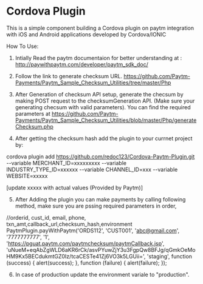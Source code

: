 Cordova Plugin <PAYTM PLGIN For PAYMENTS>
======

This is a simple component building a Cordova plugin on paytm integration with iOS and Android applications developed by Cordova/IONIC

How To Use:

1. Intially Read the paytm documentaion for better understanding at : http://paywithpaytm.com/developer/paytm_sdk_doc/

2. Follow the link to generate checksum URL. https://github.com/Paytm-Payments/Paytm_Sample_Checksum_Utilities/tree/master/Php

3. After Generation of checksum API setup, generate the checsum by making POST request to the checksumGeneration API. (Make sure your generating checsum with valid parameters). You can find the required parameters at https://github.com/Paytm-Payments/Paytm_Sample_Checksum_Utilities/blob/master/Php/generateChecksum.php

4. After getting the checksum hash add the plugin to your currnet project by:

cordova plugin add https://github.com/redoc123/Cordova-Paytm-Plugin.git --variable MERCHANT_ID=xxxxxxxxx --variable INDUSTRY_TYPE_ID=xxxxxx --variable CHANNEL_ID=xxx --variable WEBSITE=xxxxx

[update xxxxx with actual values (Provided by Paytm)]

5. After Adding the plugin you can make payments by calling following method, make sure you are pssing required parameters in order,

//orderid, cust_id, email, phone, txn_amt,callback_url,checksum_hash,environment
PaytmPlugin.payWithPaytm('ORDS112', 'CUST001', 'abc@gmail.com', '7777777777', '1', 'https://pguat.paytm.com/paytmchecksum/paytmCallback.jsp', 'uNueM+eqAbZgWLD6aKR6rCk/asvPYuwZjY3u3FgpQw8BFJg/qGmkOeMoHM9Kx5BECdukmtGZ0Iz/tcaCESTe41Zj6VO3k5LGUii=', 'staging', function (success) {
alert(success);
}, function (failure) {
alert(failure);
});

6. In case of production update the environment variale to "production".






